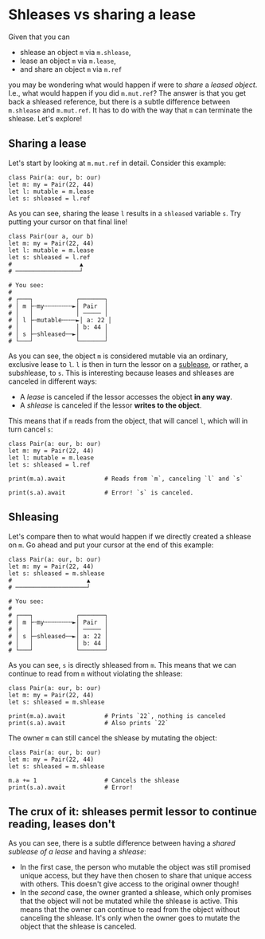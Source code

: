# Shleases vs sharing a lease

Given that you can

-   shlease an object `m` via `m.shlease`,
-   lease an object `m` via `m.lease`,
-   and share an object `m` via `m.ref`

you may be wondering what would happen if were to _share_ a _leased object_. I.e., what would happen if you did `m.mut.ref`? The answer is that you get back a shleased reference, but there is a subtle difference between `m.shlease` and `m.mut.ref`. It has to do with the way that `m` can terminate the shlease. Let's explore!

## Sharing a lease

Let's start by looking at `m.mut.ref` in detail. Consider this example:

```
class Pair(a: our, b: our)
let m: my = Pair(22, 44)
let l: mutable = m.lease
let s: shleased = l.ref
```

As you can see, sharing the lease `l` results in a `shleased` variable `s`. Try putting your cursor on that final line!

```
class Pair(our a, our b)
let m: my = Pair(22, 44)
let l: mutable = m.lease
let s: shleased = l.ref
#                   ▲
# ──────────────────┘

# You see:
#
# ┌───┐            ┌───────┐
# │ m ├╌my╌╌╌╌╌╌╌╌►│ Pair  │
# │   │            │ ───── │
# │ l ├╌mutable╌╌╌╌►│ a: 22 │
# │   │            │ b: 44 │
# │ s ├─shleased──►│       │
# └───┘            └───────┘
```

As you can see, the object `m` is considered mutable via an ordinary, exclusive lease to `l`. `l` is then in turn the lessor on a [sublease](./sublease.md), or rather, a sub*sh*lease, to `s`. This is interesting because leases and shleases are canceled in different ways:

-   A _lease_ is canceled if the lessor accesses the object **in any way**.
-   A _shlease_ is canceled if the lessor **writes to the object**.

This means that if `m` reads from the object, that will cancel `l`, which will in turn cancel `s`:

```
class Pair(a: our, b: our)
let m: my = Pair(22, 44)
let l: mutable = m.lease
let s: shleased = l.ref

print(m.a).await           # Reads from `m`, canceling `l` and `s`

print(s.a).await           # Error! `s` is canceled.
```

## Shleasing

Let's compare then to what would happen if we directly created a shlease on `m`. Go ahead and put your cursor at the end of this example:

```
class Pair(a: our, b: our)
let m: my = Pair(22, 44)
let s: shleased = m.shlease
#                     ▲
# ────────────────────┘

# You see:
#
# ┌───┐            ┌───────┐
# │ m ├╌my╌╌╌╌╌╌╌╌►│ Pair  │
# │   │            │ ───── │
# │ s ├─shleased──►│ a: 22 │
# │   │            │ b: 44 │
# └───┘            └───────┘
```

As you can see, `s` is directly shleased from `m`. This means that we can continue to read from `m` without violating the shlease:

```
class Pair(a: our, b: our)
let m: my = Pair(22, 44)
let s: shleased = m.shlease

print(m.a).await           # Prints `22`, nothing is canceled
print(s.a).await           # Also prints `22`
```

The owner `m` can still cancel the shlease by mutating the object:

```
class Pair(a: our, b: our)
let m: my = Pair(22, 44)
let s: shleased = m.shlease

m.a += 1                   # Cancels the shlease
print(s.a).await           # Error!
```

## The crux of it: shleases permit lessor to continue reading, leases don't

As you can see, there is a subtle difference between having a _shared sublease of a lease_ and having a _shlease_:

-   In the first case, the person who mutable the object was still promised unique access, but they have then chosen to share that unique access with others. This doesn't give access to the original owner though!
-   In the _second_ case, the owner granted a shlease, which only promises that the object will not be mutated while the shlease is active. This means that the owner can continue to read from the object without canceling the shlease. It's only when the owner goes to mutate the object that the shlease is canceled.
